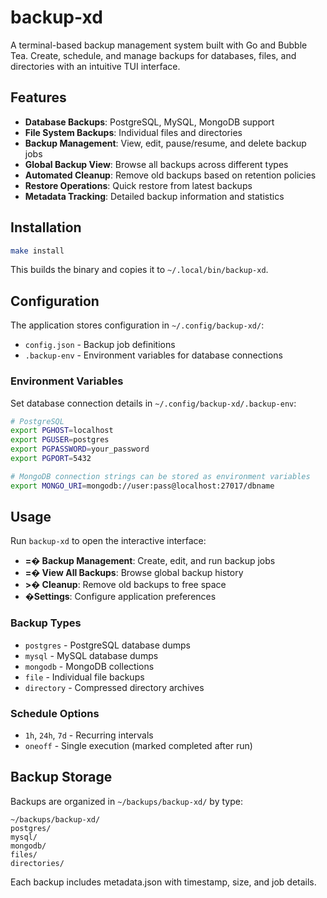 # backup-xd

A terminal-based backup management system built with Go and Bubble Tea. Create, schedule, and manage backups for databases, files, and directories with an intuitive TUI interface.

## Features

- **Database Backups**: PostgreSQL, MySQL, MongoDB support
- **File System Backups**: Individual files and directories  
- **Backup Management**: View, edit, pause/resume, and delete backup jobs
- **Global Backup View**: Browse all backups across different types
- **Automated Cleanup**: Remove old backups based on retention policies
- **Restore Operations**: Quick restore from latest backups
- **Metadata Tracking**: Detailed backup information and statistics

## Installation

```bash
make install
```

This builds the binary and copies it to `~/.local/bin/backup-xd`.

## Configuration

The application stores configuration in `~/.config/backup-xd/`:
- `config.json` - Backup job definitions
- `.backup-env` - Environment variables for database connections

### Environment Variables

Set database connection details in `~/.config/backup-xd/.backup-env`:

```bash
# PostgreSQL
export PGHOST=localhost
export PGUSER=postgres  
export PGPASSWORD=your_password
export PGPORT=5432

# MongoDB connection strings can be stored as environment variables
export MONGO_URI=mongodb://user:pass@localhost:27017/dbname
```

## Usage

Run `backup-xd` to open the interactive interface:

- **=� Backup Management**: Create, edit, and run backup jobs
- **=� View All Backups**: Browse global backup history  
- **>� Cleanup**: Remove old backups to free space
- **�Settings**: Configure application preferences

### Backup Types

- `postgres` - PostgreSQL database dumps
- `mysql` - MySQL database dumps  
- `mongodb` - MongoDB collections
- `file` - Individual file backups
- `directory` - Compressed directory archives

### Schedule Options

- `1h`, `24h`, `7d` - Recurring intervals
- `oneoff` - Single execution (marked completed after run)

## Backup Storage

Backups are organized in `~/backups/backup-xd/` by type:
```
~/backups/backup-xd/
postgres/
mysql/
mongodb/
files/
directories/
```

Each backup includes metadata.json with timestamp, size, and job details.